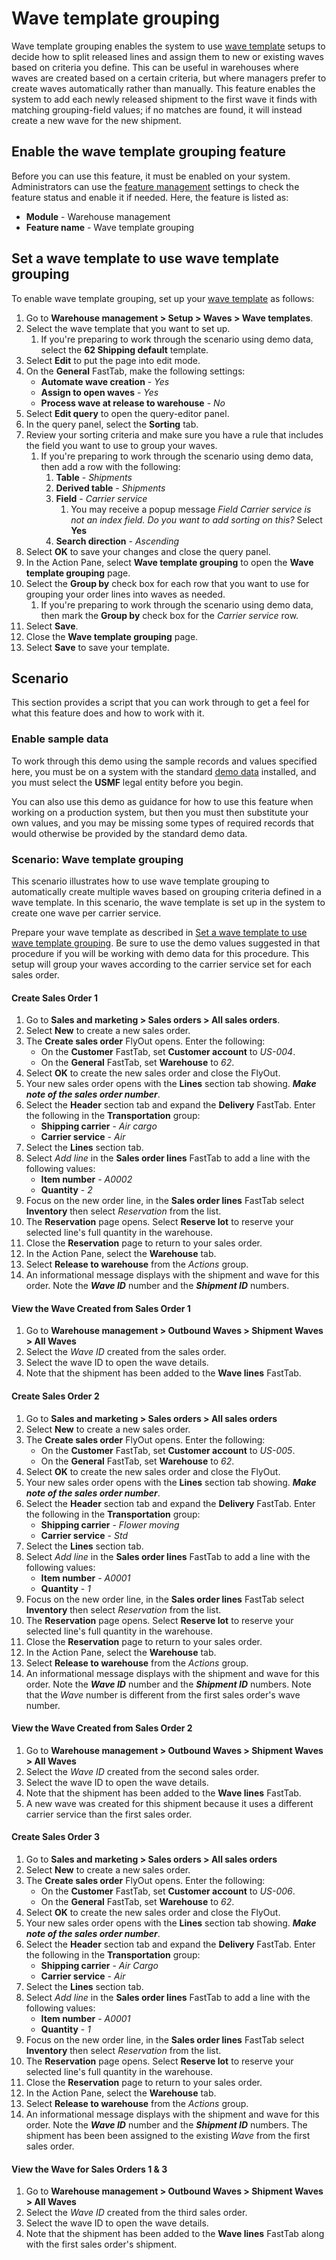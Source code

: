 # Wave template grouping

Wave template grouping enables the system to use [wave template](tasks/configure-wave-processing.md) setups to decide how to split released lines and assign them to new or existing waves based on criteria you define. This can be useful in warehouses where waves are created based on a certain criteria, but where managers prefer to create waves automatically rather than manually. This feature enables the system to add each newly released shipment to the first wave it finds with matching grouping-field values; if no matches are found, it will instead create a new wave for the new shipment.

## Enable the wave template grouping feature

Before you can use this feature, it must be enabled on your system. Administrators can use the [feature management](../../fin-ops-core/fin-ops/get-started/feature-management/feature-management-overview.md) settings to check the feature status and enable it if needed. Here, the feature is listed as:

- **Module** - Warehouse management
- **Feature name** - Wave template grouping

<a name=*set-up-template*></a>

## Set a wave template to use wave template grouping

To enable wave template grouping, set up your [wave template](tasks/configure-wave-processing.md) as follows:

1. Go to **Warehouse management > Setup > Waves > Wave templates**.
1. Select the wave template that you want to set up.
    1. If you're preparing to work through the scenario using demo data, select the **62 Shipping default**  template.
1. Select **Edit** to put the page into edit mode.
1. On the **General** FastTab, make the following settings:
    - **Automate wave creation** - *Yes*
    - **Assign to open waves** - *Yes*
    - **Process wave at release to warehouse** - *No*
1. Select **Edit query** to open the query-editor panel.
1. In the query panel, select the **Sorting** tab.
1. Review your sorting criteria and make sure you have a rule that includes the field you want to use to group your waves.
    1. If you're preparing to work through the scenario using demo data, then add a row with the following:
        1. **Table** - *Shipments*
        1. **Derived table** - *Shipments*
        1. **Field** - *Carrier service*
            1. You may receive a popup message *Field Carrier service is not an index field. Do you want to add sorting on this?* Select **Yes**
        1. **Search direction** - *Ascending*
1. Select **OK** to save your changes and close the query panel.
1. In the Action Pane, select **Wave template grouping** to open the **Wave template grouping** page.
1. Select the **Group by** check box for each row that you want to use for grouping your order lines into waves as needed.
    1. If you're preparing to work through the scenario using demo data, then mark the **Group by** check box for the *Carrier service* row.
1. Select **Save**.
1. Close the **Wave template grouping** page.
1. Select **Save** to save your template.

## Scenario

This section provides a script that you can work through to get a feel for what this feature does and how to work with it.

### Enable sample data

To work through this demo using the sample records and values specified here, you must be on a system with the standard [demo data](../../fin-ops-core/dev-itpro/deployment/deploy-demo-environment.md) installed, and you must select the **USMF** legal entity before you begin.

You can also use this demo as guidance for how to use this feature when working on a production system, but then you must then substitute your own values, and you may be missing some types of required records that would otherwise be provided by the standard demo data.

### Scenario: Wave template grouping

This scenario illustrates how to use wave template grouping to automatically create multiple waves based on grouping criteria defined in a wave template. In this scenario, the wave template is set up in the system to create one wave per carrier service.

Prepare your wave template as described in [Set a wave template to use wave template grouping](#set-up-template). Be sure to use the demo values suggested in that procedure if you will be working with demo data for this procedure. This setup will group your waves according to the carrier service set for each sales order.

#### Create Sales Order 1

1. Go to **Sales and marketing > Sales orders > All sales orders**.
1. Select **New** to create a new sales order.
1. The **Create sales order** FlyOut opens. Enter the following:
    - On the **Customer** FastTab, set **Customer account** to *US-004*.
    - On the **General** FastTab, set **Warehouse** to *62*.
1. Select **OK** to create the new sales order and close the FlyOut.
1. Your new sales order opens with the **Lines** section tab showing. ***Make note of the sales order number***.
1. Select the **Header** section tab and expand the **Delivery** FastTab. Enter the following in the **Transportation** group:
    - **Shipping carrier** - *Air cargo*
    - **Carrier service** - *Air*
1. Select the **Lines** section tab.
1. Select *Add line* in the **Sales order lines** FastTab to add a line with the following values:
    - **Item number** - *A0002*
    - **Quantity** - *2*
1. Focus on the new order line, in the **Sales order lines** FastTab select **Inventory** then select *Reservation* from the list.
1. The **Reservation** page opens. Select **Reserve lot** to reserve your selected line's full quantity in the warehouse.
1. Close the **Reservation** page to return to your sales order.
1. In the Action Pane, select the **Warehouse** tab.
1. Select **Release to warehouse** from the *Actions* group.
1. An informational message displays with the shipment and wave for this order. Note the ***Wave ID*** number and the ***Shipment ID*** numbers.

#### View the Wave Created from Sales Order 1

1. Go to **Warehouse management > Outbound Waves > Shipment Waves > All Waves**
1. Select the *Wave ID* created from the sales order.
1. Select the wave ID to open the wave details.
1. Note that the shipment has been added to the **Wave lines** FastTab.

#### Create Sales Order 2

1. Go to **Sales and marketing > Sales orders > All sales orders**
1. Select **New** to create a new sales order.
1. The **Create sales order** FlyOut opens. Enter the following:
    - On the **Customer** FastTab, set **Customer account** to *US-005*.
    - On the **General** FastTab, set **Warehouse** to *62*.
1. Select **OK** to create the new sales order and close the FlyOut.
1. Your new sales order opens with the **Lines** section tab showing. ***Make note of the sales order number***.
1. Select the **Header** section tab and expand the **Delivery** FastTab. Enter the following in the **Transportation** group:
    - **Shipping carrier** - *Flower moving*
    - **Carrier service** - *Std*
1. Select the **Lines** section tab.
1. Select *Add line* in the **Sales order lines** FastTab to add a line with the following values:
    - **Item number** - *A0001*
    - **Quantity** - *1*
1. Focus on the new order line, in the **Sales order lines** FastTab select **Inventory** then select *Reservation* from the list.
1. The **Reservation** page opens. Select **Reserve lot** to reserve your selected line's full quantity in the warehouse.
1. Close the **Reservation** page to return to your sales order.
1. In the Action Pane, select the **Warehouse** tab.
1. Select **Release to warehouse** from the *Actions* group.
1. An informational message displays with the shipment and wave for this order. Note the ***Wave ID*** number and the ***Shipment ID*** numbers. Note that the *Wave* number is different from the first sales order's wave number.

#### View the Wave Created from Sales Order 2

1. Go to **Warehouse management > Outbound Waves > Shipment Waves > All Waves**
1. Select the *Wave ID* created from the second sales order.
1. Select the wave ID to open the wave details.
1. Note that the shipment has been added to the **Wave lines** FastTab.
1. A new wave was created for this shipment because it uses a different carrier service than the first sales order.

#### Create Sales Order 3

1. Go to **Sales and marketing > Sales orders > All sales orders**
1. Select **New** to create a new sales order.
1. The **Create sales order** FlyOut opens. Enter the following:
    - On the **Customer** FastTab, set **Customer account** to *US-006*.
    - On the **General** FastTab, set **Warehouse** to *62*.
1. Select **OK** to create the new sales order and close the FlyOut.
1. Your new sales order opens with the **Lines** section tab showing. ***Make note of the sales order number***.
1. Select the **Header** section tab and expand the **Delivery** FastTab. Enter the following in the **Transportation** group:
    - **Shipping carrier** - *Air Cargo*
    - **Carrier service** - *Air*
1. Select the **Lines** section tab.
1. Select *Add line* in the **Sales order lines** FastTab to add a line with the following values:
    - **Item number** - *A0001*
    - **Quantity** - *1*
1. Focus on the new order line, in the **Sales order lines** FastTab select **Inventory** then select *Reservation* from the list.
1. The **Reservation** page opens. Select **Reserve lot** to reserve your selected line's full quantity in the warehouse.
1. Close the **Reservation** page to return to your sales order.
1. In the Action Pane, select the **Warehouse** tab.
1. Select **Release to warehouse** from the *Actions* group.
1. An informational message displays with the shipment and wave for this order. Note the ***Wave ID*** number and the ***Shipment ID*** numbers. The shipment has been been assigned to the existing *Wave* from the first sales order.

#### View the Wave for Sales Orders 1 & 3

1. Go to **Warehouse management > Outbound Waves > Shipment Waves > All Waves**
1. Select the *Wave ID* created from the third sales order.
1. Select the wave ID to open the wave details.
1. Note that the shipment has been added to the **Wave lines** FastTab along with the first sales order's shipment.

